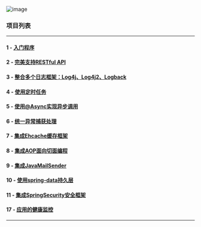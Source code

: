 ![image](https://github.com/timebusker/spring-boot/raw/master/static/spring-boot.png?raw=true)

### 项目列表
----
#### 1 - [入门程序](https://github.com/timebusker/spring-boot/tree/master/spring-boot-1-QuickStart/)

#### 2 - [完美支持RESTful API](https://github.com/timebusker/spring-boot/tree/master/spring-boot-2-RESTful/)

#### 3 - [整合多个日志框架：Log4j、Log4j2、Logback](https://github.com/timebusker/spring-boot/tree/master/spring-boot-3-logs/)

#### 4 - [使用定时任务](https://github.com/timebusker/spring-boot/tree/master/spring-boot-4-Scheduled/)

#### 5 - [使用@Async实现异步调用](https://github.com/timebusker/spring-boot/tree/master/spring-boot-5-Async/)

#### 6 - [统一异常捕获处理](https://github.com/timebusker/spring-boot/tree/master/spring-boot-6-GlobalException/)

#### 7 - [集成Ehcache缓存框架](https://github.com/timebusker/spring-boot/tree/master/spring-boot-7-EhCache/)

#### 8 - [集成AOP面向切面编程](https://github.com/timebusker/spring-boot/tree/master/spring-boot-8-AOP/)

#### 9 - [集成JavaMailSender](https://github.com/timebusker/spring-boot/tree/master/spring-boot-9-JavaMailSender/)

#### 10 - [使用spring-data持久层](https://github.com/timebusker/spring-boot/tree/master/spring-boot-10-SpringData/)

#### 11 - [集成SpringSecurity安全框架](https://github.com/timebusker/spring-boot/tree/master/spring-boot-11-SpringSecurity/)

#### 17 - [应用的健康监控](https://github.com/timebusker/spring-boot/tree/master/spring-boot-17-monitor/)
----
